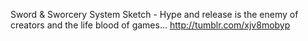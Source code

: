 Sword & Sworcery System Sketch - Hype and release is the enemy of creators and the life blood of games... http://tumblr.com/xjv8mobyp